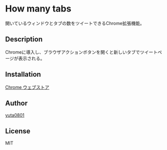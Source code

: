 # How many tabs

開いているウィンドウとタブの数をツイートできるChrome拡張機能。

## Description

Chromeに導入し、ブラウザアクションボタンを開くと新しいタブでツイートページが表示される。

## Installation

[Chrome ウェブストア](https://chrome.google.com/webstore/detail/how-many-tabs/gdahmbdbilooahffeolpgpoaaficlfdh?hl=ja)

## Author

[yuta0801](https://github.com/yuta0801)

## License

MIT